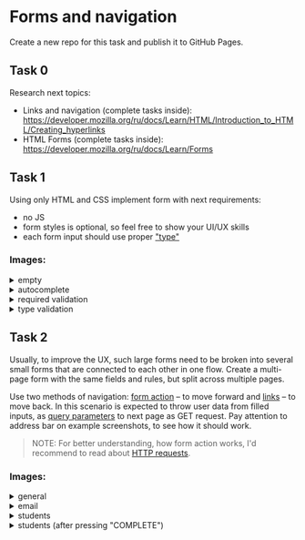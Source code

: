 # Forms and navigation

Create a new repo for this task and publish it to GitHub Pages.

## Task 0
Research next topics:
- Links and navigation (complete tasks inside): https://developer.mozilla.org/ru/docs/Learn/HTML/Introduction_to_HTML/Creating_hyperlinks
- HTML Forms (complete tasks inside): https://developer.mozilla.org/ru/docs/Learn/Forms

## Task 1
Using only HTML and CSS implement form with next requirements:

- no JS
- form styles is optional, so feel free to show your UI/UX skills
- each form input should use proper ["type"](https://www.w3schools.com/html/html_form_input_types.asp)

### Images:

<details>
  <summary>empty</summary>

  ![empty form](https://user-images.githubusercontent.com/28801003/167963161-ee2b9897-5251-4f73-baf8-2622447305bc.png)

</details>

<details>
  <summary>autocomplete</summary>

  ![autocomplete form](https://user-images.githubusercontent.com/28801003/167963343-702b6497-b2b5-4954-8658-23b1c1b8104f.png)

</details>

<details>
  <summary>required validation</summary>

  ![required field validation](https://user-images.githubusercontent.com/28801003/167963648-40064ca1-f30c-49f4-91f6-9c3720bf0be6.png)

</details>

<details>
  <summary>type validation</summary>

  ![url field validation](https://user-images.githubusercontent.com/28801003/167963527-e17b7845-f478-4279-8b7f-22cbbb23119c.png)

</details>

## Task 2 

Usually, to improve the UX, such large forms need to be broken into several small forms that are connected to each other in one flow. Create a multi-page form with the same fields and rules, but split across multiple pages.

Use two methods of navigation: [form action](https://www.w3schools.com/tags/att_form_action.asp) – to move forward and [links](https://www.w3schools.com/tags/tag_a.asp) – to move back. In this scenario is expected to throw user data from filled inputs, as [query parameters](https://en.wikipedia.org/wiki/Query_string) to next page as GET request. Pay attention to address bar on example screenshots, to see how it should work.

> NOTE: For better understanding, how form action works, I'd recommend to read about [HTTP requests](https://www.w3schools.com/tags/ref_httpmethods.asp).

### Images:

<details>
  <summary>general</summary>

  ![general](https://user-images.githubusercontent.com/28801003/167972060-5dcea9af-3a5e-42f0-8527-3d82bd9a6c29.png)

</details>

<details>
  <summary>email</summary>

  ![general](https://user-images.githubusercontent.com/28801003/167972086-82eb1156-105e-4b2a-81bd-20e85a232a8c.png)

</details>

<details>
  <summary>students</summary>

  ![general](https://user-images.githubusercontent.com/28801003/167972094-286bda38-55fb-4a61-b975-f789a1fe3ec1.png)

</details>

<details>
  <summary>students (after pressing "COMPLETE")</summary>

  ![student](https://user-images.githubusercontent.com/28801003/167972120-3de406fe-5290-43af-97b0-5cf667dcba84.png)

</details>
